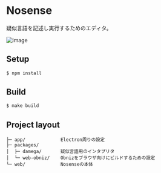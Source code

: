 # Nosense

疑似言語を記述し実行するためのエディタ。

![image](https://user-images.githubusercontent.com/50506482/216809635-ac18c336-c7c3-477a-94f8-b35e6c7e6346.png)

## Setup

```bash
$ npm install
```

## Build

```bash
$ make build
```

## Project layout

```
├─ app/             Electron周りの設定
├─ packages/
│  ├─ damega/       疑似言語用のインタプリタ   
│  └─ web-obniz/    Obnizをブラウザ向けにビルドするための設定
└─ web/             Nosenseの本体
```
